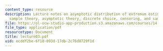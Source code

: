 ```yaml
---
content_type: resource
description: Lecture notes on asymptotic distribution of extremum estimators, large
  sample theory, asymptotic theory, discrete choice, censoring, and sample selection.
file: https://ol-ocw-studio-app-production.s3.amazonaws.com/courses/14-385-nonlinear-econometric-analysis-fall-2007/ecddf2be6f18093d17db2c76d8729f1d_lecture03.pdf
file_type: application/pdf
resourcetype: Document
title: lecture03.pdf
uid: ecddf2be-6f18-093d-17db-2c76d8729f1d
---
```

